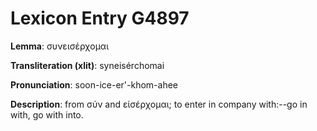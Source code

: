 # Lexicon Entry G4897

**Lemma**: συνεισέρχομαι

**Transliteration (xlit)**: syneisérchomai

**Pronunciation**: soon-ice-er'-khom-ahee

**Description**:
from σύν and εἰσέρχομαι; to enter in company with:--go in with, go with into.

